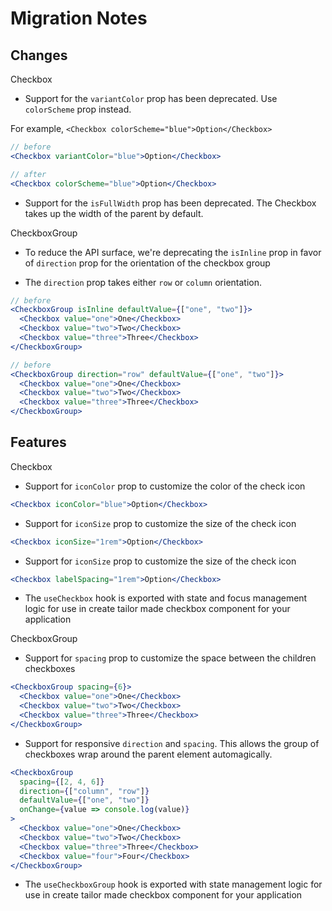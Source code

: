# Migration Notes

## Changes

Checkbox

- Support for the `variantColor` prop has been deprecated. Use `colorScheme` prop instead.

For example, `<Checkbox colorScheme="blue">Option</Checkbox>`

```jsx
// before
<Checkbox variantColor="blue">Option</Checkbox>

// after
<Checkbox colorScheme="blue">Option</Checkbox>
```

- Support for the `isFullWidth` prop has been deprecated. The Checkbox takes up the
  width of the parent by default.

CheckboxGroup

- To reduce the API surface, we're deprecating the `isInline` prop in favor of `direction` prop for the orientation of the checkbox group

- The `direction` prop takes either `row` or `column` orientation.

```jsx
// before
<CheckboxGroup isInline defaultValue={["one", "two"]}>
  <Checkbox value="one">One</Checkbox>
  <Checkbox value="two">Two</Checkbox>
  <Checkbox value="three">Three</Checkbox>
</CheckboxGroup>

// before
<CheckboxGroup direction="row" defaultValue={["one", "two"]}>
  <Checkbox value="one">One</Checkbox>
  <Checkbox value="two">Two</Checkbox>
  <Checkbox value="three">Three</Checkbox>
</CheckboxGroup>
```

## Features

Checkbox

- Support for `iconColor` prop to customize the color of the check icon

```jsx
<Checkbox iconColor="blue">Option</Checkbox>
```

- Support for `iconSize` prop to customize the size of the check icon

```jsx
<Checkbox iconSize="1rem">Option</Checkbox>
```

- Support for `iconSize` prop to customize the size of the check icon

```jsx
<Checkbox labelSpacing="1rem">Option</Checkbox>
```

- The `useCheckbox` hook is exported with state and focus management logic for use in create tailor made checkbox component for your application

CheckboxGroup

- Support for `spacing` prop to customize the space between the children checkboxes

```jsx
<CheckboxGroup spacing={6}>
  <Checkbox value="one">One</Checkbox>
  <Checkbox value="two">Two</Checkbox>
  <Checkbox value="three">Three</Checkbox>
</CheckboxGroup>
```

- Support for responsive `direction` and `spacing`. This allows the group of checkboxes wrap around the parent element automagically.

```jsx
<CheckboxGroup
  spacing={[2, 4, 6]}
  direction={["column", "row"]}
  defaultValue={["one", "two"]}
  onChange={value => console.log(value)}
>
  <Checkbox value="one">One</Checkbox>
  <Checkbox value="two">Two</Checkbox>
  <Checkbox value="three">Three</Checkbox>
  <Checkbox value="four">Four</Checkbox>
</CheckboxGroup>
```

- The `useCheckboxGroup` hook is exported with state management logic for use in create tailor made checkbox component for your application
